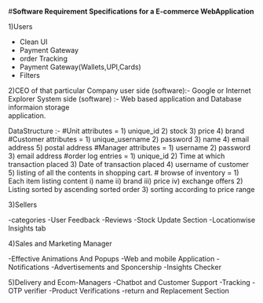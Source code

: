 #**Software Requirement Specifications for a E-commerce WebApplication**

1)Users

- Clean UI
- Payment Gateway
- order Tracking
- Payment Gateway(Wallets,UPI,Cards)
- Filters




2)CEO of that particular Company
user side (software):- Google or Internet Explorer 
System side (software) :- Web based application and Database informaion storage     
                          application.      

DataStructure :- #Unit attributes = 1) unique_id 2) stock 3) price 4) brand
                 #Customer attributes = 1) unique_username 2) password 3) name
                                        4) email address 5) postal address 
                 #Manager attributes = 1) username 2) password 3) email address
                 #order log entries = 1) unique_id 2) Time at which transaction placed
                                      3) Date of transaction placed 4) username of customer                                                                                  5) listing of all the contents in
                                        shopping cart.
                 # browse of inventory = 1) Each item listing content 
                                            i) name 
                                            ii) brand
                                            iii) price 
                                            iv) exchange offers
                                          2) Listing sorted by ascending sorted order
                                          3) sorting according to price range




3)Sellers

-categories
-User Feedback
-Reviews
-Stock Update Section
-Locationwise Insights tab




4)Sales and Marketing Manager

-Effective Animations And Popups
-Web and mobile Application
-Notifications
-Advertisements and Sponcership
-Insights Checker



5)Delivery and Ecom-Managers
-Chatbot and Customer Support
-Tracking
-OTP verifier
-Product Verifications
-return and Replacement Section 
